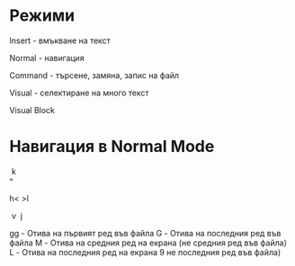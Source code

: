 # Режими

Insert - вмъкване на текст

Normal - навигация

Command - търсене, замяна, запис на файл

Visual - селектиране на много текст

Visual Block

# Навигация в Normal Mode

​	 k<br>
    ^

h< 	>l

​	 v
​	 j

gg - Отива на първият ред във файла
G - Отива на последния ред във файла
M - Отива на средния ред на екрана (не средния ред във файла)
L - Отива на последния ред на екрана 9 не последния ред във файла)

